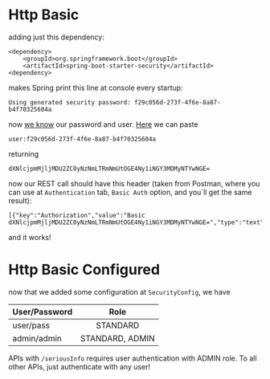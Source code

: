 <h1>Http Basic</h1>
adding just this dependency:

    <dependency>
		<groupId>org.springframework.boot</groupId>
		<artifactId>spring-boot-starter-security</artifactId>
    <dependency>
makes Spring print this line at console every startup:

    Using generated security password: f29c056d-273f-4f6e-8a87-b4f70325604a
now [we know](https://docs.spring.io/spring-boot/docs/1.4.0.RELEASE/reference/htmlsingle/#boot-features-security) our password and user. [Here](https://www.base64encode.org/) we can paste

    user:f29c056d-273f-4f6e-8a87-b4f70325604a
returning
     
    dXNlcjpmMjljMDU2ZC0yNzNmLTRmNmUtOGE4Ny1iNGY3MDMyNTYwNGE=
now our REST call should have this header (taken from Postman, where you can use at `Authentication` tab, `Basic Auth` option, and you`ll get the same result):
    
    [{"key":"Authorization","value":"Basic dXNlcjpmMjljMDU2ZC0yNzNmLTRmNmUtOGE4Ny1iNGY3MDMyNTYwNGE=","type":"text"}]
and it works!

<h1>Http Basic Configured</h1>

now that we added some configuration at `SecurityConfig`, we have

| User/Password  | Role            |
| -------------  |:---------------:|
| user/pass      | STANDARD        |
| admin/admin    | STANDARD, ADMIN |

APIs with `/seriousInfo` requires user authentication with ADMIN role. To all other APIs, just authenticate with any user!